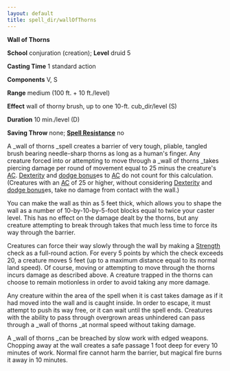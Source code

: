 ```yaml
---
layout: default
title: spell_dir/wallOfThorns
---
```

 **Wall of Thorns**

**School** conjuration (creation); **Level** druid 5

**Casting Time** 1 standard action

**Components** V, S

**Range** medium (100 ft. + 10 ft./level)

**Effect** wall of thorny brush, up to one 10-ft. cub_dir/level (S)

**Duration** 10 min./level (D)

**Saving Throw** none; **[Spell Resistance](../glossary#_spell-resistance)** no

A _wall of thorns _spell creates a barrier of very tough, pliable, tangled brush bearing needle-sharp thorns as long as a human's finger. Any creature forced into or attempting to move through a _wall of thorns _takes piercing damage per round of movement equal to 25 minus the creature's [AC](../combat#_armor-class). [Dexterity](../gettingStarted#_dexterity) and [dodge bonus](../combat#_dodge-bonuses)es to [AC](../combat#_armor-class) do not count for this calculation. (Creatures with an [AC](../combat#_armor-class) of 25 or higher, without considering [Dexterity](../gettingStarted#_dexterity) and [dodge bonus](../combat#_dodge-bonuses)es, take no damage from contact with the wall.)

You can make the wall as thin as 5 feet thick, which allows you to shape the wall as a number of 10-by-10-by-5-foot blocks equal to twice your caster level. This has no effect on the damage dealt by the thorns, but any creature attempting to break through takes that much less time to force its way through the barrier.

Creatures can force their way slowly through the wall by making a [Strength](../gettingStarted#_strength) check as a full-round action. For every 5 points by which the check exceeds 20, a creature moves 5 feet (up to a maximum distance equal to its normal land speed). Of course, moving or attempting to move through the thorns incurs damage as described above. A creature trapped in the thorns can choose to remain motionless in order to avoid taking any more damage.

Any creature within the area of the spell when it is cast takes damage as if it had moved into the wall and is caught inside. In order to escape, it must attempt to push its way free, or it can wait until the spell ends. Creatures with the ability to pass through overgrown areas unhindered can pass through a _wall of thorns _at normal speed without taking damage.

A _wall of thorns _can be breached by slow work with edged weapons. Chopping away at the wall creates a safe passage 1 foot deep for every 10 minutes of work. Normal fire cannot harm the barrier, but magical fire burns it away in 10 minutes.

